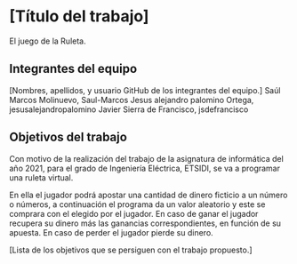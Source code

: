 # [Título del trabajo]

El juego de la Ruleta.

## Integrantes del equipo

[Nombres, apellidos, y usuario GitHub de los integrantes del equipo.]
Saúl Marcos Molinuevo,  Saul-Marcos
Jesus alejandro palomino Ortega, jesusalejandropalomino
Javier Sierra de Francisco, jsdefrancisco

## Objetivos del trabajo

Con motivo de la realización del trabajo de la asignatura de informática del año 2021, para el grado de Ingeniería Eléctrica, ETSIDI, se va a programar una ruleta virtual.

En ella el jugador podrá apostar una cantidad de dinero ficticio a un número o números, a continuación el programa da un valor aleatorio y este se comprara con el elegido por el jugador. En caso de ganar el jugador recupera su dinero más las ganancias correspondientes, en función de su apuesta. En caso de perder el jugador pierde su dinero. 

[Lista de los objetivos que se persiguen con el trabajo propuesto.]
